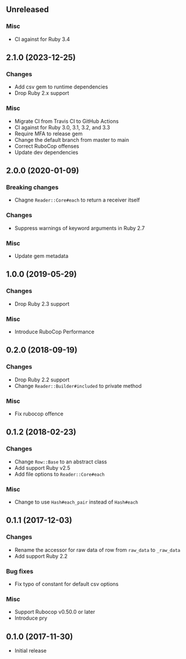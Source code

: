 ## Unreleased

### Misc

* CI against for Ruby 3.4


## 2.1.0 (2023-12-25)

### Changes

* Add csv gem to runtime dependencies
* Drop Ruby 2.x support

### Misc

* Migrate CI from Travis CI to GitHub Actions
* CI against for Ruby 3.0, 3.1, 3.2, and 3.3
* Require MFA to release gem
* Change the default branch from master to main
* Correct RuboCop offenses
* Update dev dependencies


## 2.0.0 (2020-01-09)

### Breaking changes

* Chagne `Reader::Core#each` to return a receiver itself

### Changes

* Suppress warnings of keyword arguments in Ruby 2.7

### Misc

* Update gem metadata


## 1.0.0 (2019-05-29)

### Changes

* Drop Ruby 2.3 support

### Misc

* Introduce RuboCop Performance


## 0.2.0 (2018-09-19)

### Changes

* Drop Ruby 2.2 support
* Change `Reader::Builder#included` to private method

### Misc

* Fix rubocop offence


## 0.1.2 (2018-02-23)

### Changes

* Change `Row::Base` to an abstract class
* Add support Ruby v2.5
* Add file options to `Reader::Core#each`

### Misc

* Change to use `Hash#each_pair` instead of `Hash#each`


## 0.1.1 (2017-12-03)

### Changes

* Rename the accessor for raw data of row from `raw_data` to `_raw_data`
* Add support Ruby 2.2

### Bug fixes

* Fix typo of constant for default csv options

### Misc

* Support Rubocop v0.50.0 or later
* Introduce pry


## 0.1.0 (2017-11-30)

* Initial release
